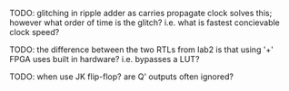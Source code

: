 <!-- SPDX-License-Identifier: zlib-acknowledgement -->
TODO: glitching in ripple adder as carries propagate
clock solves this; however what order of time is the glitch?
i.e. what is fastest concievable clock speed?

TODO: the difference between the two RTLs from lab2 is that using '+' FPGA uses built in hardware?
i.e. bypasses a LUT?

TODO: when use JK flip-flop?
      are Q' outputs often ignored?
